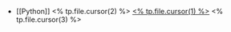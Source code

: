 - [[Python]] <% tp.file.cursor(2) %> [<% tp.file.cursor(1) %>](<% tp.file.cursor(0) %>) <% tp.file.cursor(3) %>